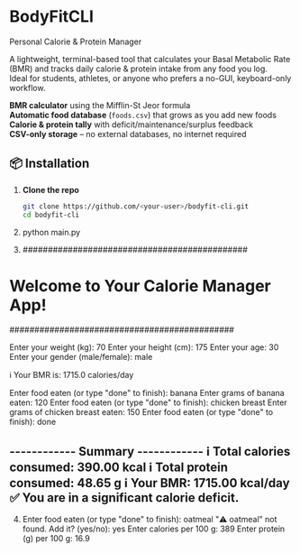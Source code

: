 # BodyFitCLI
Personal Calorie &amp; Protein Manager

A lightweight, terminal-based tool that calculates your Basal Metabolic Rate (BMR) and tracks daily calorie & protein intake from any food you log.  
Ideal for students, athletes, or anyone who prefers a no-GUI, keyboard-only workflow.

 **BMR calculator** using the Mifflin-St Jeor formula  
 **Automatic food database** (`foods.csv`) that grows as you add new foods  
 **Calorie & protein tally** with deficit/maintenance/surplus feedback  
 **CSV-only storage** – no external databases, no internet required

 ## 📦 Installation

1. **Clone the repo**

   ```bash
   git clone https://github.com/<your-user>/bodyfit-cli.git
   cd bodyfit-cli

2. python main.py

3. #############################################
#    Welcome to Your Calorie Manager App!   #
#############################################

Enter your weight (kg): 70
Enter your height (cm): 175
Enter your age: 30
Enter your gender (male/female): male

ℹ️  Your BMR is: 1715.0 calories/day

Enter food eaten (or type "done" to finish): banana
Enter grams of banana eaten: 120
Enter food eaten (or type "done" to finish): chicken breast
Enter grams of chicken breast eaten: 150
Enter food eaten (or type "done" to finish): done

------------ Summary ------------
ℹ️ Total calories consumed: 390.00 kcal
ℹ️ Total protein consumed: 48.65 g
ℹ️ Your BMR: 1715.00 kcal/day
✅ You are in a significant calorie deficit.
----------------------------------

4. Enter food eaten (or type "done" to finish): oatmeal
"⚠️ oatmeal" not found. Add it? (yes/no): yes
Enter calories per 100 g: 389
Enter protein (g) per 100 g: 16.9


 
